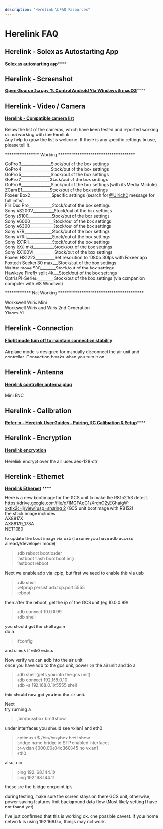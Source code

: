 ```yaml
---
description: "Herelink \bFAQ Resources"
---
```


# Herelink FAQ

## Herelink - Solex as Autostarting App

[**Solex as autostarting app**](https://discuss.cubepilot.org/t/solex-as-autostarting-app/3893)\*\*\*\*

## Herelink - Screenshot

[**Open-Source Scrcpy To Control Android Via Windows & macOS**](https://discuss.cubepilot.org/t/herelink-screenshot/3881)\*\*\*\*

## Herelink - Video / Camera 

#### [Herelink - Compatible camera list](https://discuss.cubepilot.org/t/herelink-compatible-camera-list/1922) 

Below the list of the cameras, which have been tested and reported working or not working with the Herelink  
Any help to grow the list is welcome. If there is any specific settings to use, please tell it.

\*\*\*\*\*\*\*\*\*\*\*\*\*\*\*\* Working \*\*\*\*\*\*\*\*\*\*\*\*\*\*\*\*\*\*\*\*\*\*\*\*\*\*\*\*\*\*\*\*\*\*\*\*

GoPro 3\_\_\_\_\_\_\_\_\_\_\_\_\_\_\_Stock/out of the box settings  
GoPro 4\_\_\_\_\_\_\_\_\_\_\_\_\_\_\_Stock/out of the box settings  
GoPro 5\_\_\_\_\_\_\_\_\_\_\_\_\_\_\_Stock/out of the box settings  
GoPro 7\_\_\_\_\_\_\_\_\_\_\_\_\_\_\_Stock/out of the box settings  
GoPro 8\_\_\_\_\_\_\_\_\_\_\_\_\_\_\_Stock/out of the box settings \(with its Media Module\)  
ZCam E1\_\_\_\_\_\_\_\_\_\_\_\_\_\_Stock/out of the box settings  
Foxeer Box2\_\_\_\_\_\_\_\_\_\_\_Specific settings \(search for [@UlrichC](https://discuss.cubepilot.org/u/ulrichc) message for full infos\)  
Flir Duo Pro\_\_\_\_\_\_\_\_\_\_\_\_Stock/out of the box settings  
Sony AS200V\_\_\_\_\_\_\_\_\_\_\_Stock/out of the box settings  
Sony a5100\_\_\_\_\_\_\_\_\_\_\_\_Stock/out of the box settings  
Sony A6000\_\_\_\_\_\_\_\_\_\_\_\_Stock/out of the box settings  
Sony A6300\_\_\_\_\_\_\_\_\_\_\_\_Stock/out of the box settings  
Sony A7R\_\_\_\_\_\_\_\_\_\_\_\_\_\_Stock/out of the box settings  
Sony A7Rii\_\_\_\_\_\_\_\_\_\_\_\_\_Stock/out of the box settings  
Sony RX1Rii\_\_\_\_\_\_\_\_\_\_\_\_Stock/out of the box settings  
Sony RX0 mki\_\_\_\_\_\_\_\_\_\_\_Stock/out of the box settings  
Sony RX100VI\_\_\_\_\_\_\_\_\_\_\_Stock/out of the box settings  
Foxeer HS1223\_\_\_\_\_\_\_\_\_\_Set resolution to 1080p 30fps with Foxeer app  
Foxtech Seeker 30 max\_\_\_Stock/out of the box settings  
Waltter move 500\_\_\_\_\_\_\_\_Stock/out of the box settings  
Hawkeye Firefly split 4k\_\_\_Stock/out of the box settings  
Optris PI-Series\_\_\_\_\_\_\_\_\_Stock/out of the box settings \(via companion computer with MS Windows\)

\*\*\*\*\*\*\*\*\*\*\*\* Not Working \*\*\*\*\*\*\*\*\*\*\*\*\*\*\*\*\*\*\*\*\*\*\*\*\*\*\*\*\*\*\*\*\*\*\*\*\*\*\*\*

Workswell Wiris Mini  
Workswell Wiris and Wiris 2nd Generation  
Xiaomi Yi

## Herelink - Connection

#### [Flight mode turn off to maintain connection stability ](https://discuss.cubepilot.org/t/disconnection-bug/3845)

Airplane mode is designed for manually disconnect the air unit and controller. Connection breaks when you turn it on.

## Herelink - Antenna

#### [Herelink controller antenna plug](https://discuss.cubepilot.org/t/name-of-herelink-antenna-on-the-remote/3864/3)

Mini BNC

## Herelink - Calibration

[**Refer to - Herelink User Guides - Pairing, RC Calibration & Setup**](herelink-user-guides/one-time-setup.md)\*\*\*\*

## Herelink - Encryption

#### [Herelink encryption](https://discuss.cubepilot.org/t/support-for-encryption/1370)

Herelink encrypt over the air uses aes-128-ctr 

## Herelink - Ethernet

[**Herelink Ethernet**](https://discuss.cubepilot.org/t/herelink-ethernet/4369) ****

Here is a new bootimage for the GCS unit to make the R8152/53 detect. [https://drive.google.com/file/d/1MGFAqC1zXrdnO2yEGhaigW-xktIx2cHj/view?usp=sharing 2](https://drive.google.com/file/d/1MGFAqC1zXrdnO2yEGhaigW-xktIx2cHj/view?usp=sharing) \(GCS unit bootimage with R8152\)  
the stock image includes  
AX8817X  
AX88179\_178A  
NET1080

to update the boot image via usb \(i asume you have adb access already/developer mode\)

> adb reboot bootloader  
> fastboot flash boot boot.img  
> fastboot reboot

Next we enable adb via tcpip, but first we need to enable this via usb

> adb shell  
> setprop persist.adb.tcp.port 5555  
> reboot

then after the reboot, get the ip of the GCS unit \(eg 10.0.0.99\)

> adb connect 10.0.0.99  
> adb shell

you should get the shell again  
do a

> ifconfig

and check if eth0 exists

Now verify we can adb into the air unit  
once you have adb to the gcs unit, power on the air unit and do a

> adb shell \(gets you into the gcs unit\)  
> adb connect 192.168.0.10  
> adb -s 192.168.0.10:5555 shell

this should now get you into the air unit.

Next  
try running a

> /bin/busybox brctl show

under interfaces you should see vxlan1 and eth0

> optimus:/ $ /bin/busybox brctl show  
> bridge name bridge id STP enabled interfaces  
> br-vxlan 8000.00e04c360345 no vxlan1  
> eth0

also, run

> ping 192.168.144.10  
> ping 192.168.144.11

these are the bridge endpoint ip’s

during testing, make sure the screen stays on there GCS unit, otherwise, power-saving features limit background data flow \(Most likely setting I have not found yet\)

I've just confirmed that this is working ok. one possible caveat. if your home network is using 192.168.0.x, things may not work.



#### 

#### 

